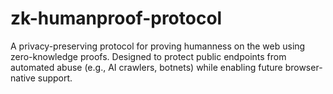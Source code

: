 # zk-humanproof-protocol
A privacy-preserving protocol for proving humanness on the web using zero-knowledge proofs. Designed to protect public endpoints from automated abuse (e.g., AI crawlers, botnets) while enabling future browser-native support.
